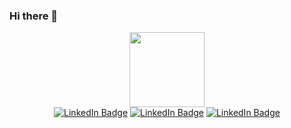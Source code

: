 ### Hi there 👋

<div id="header" align="center">
  <img src="https://media.giphy.com/media/fYBEN9TRdEnW0HDMJS/giphy.gif" width="120">
  <div id="badges">
    <a href="#"><img src="https://img.shields.io/badge/LinkedIn-blue?style=flat-square&logo=linkedin" alt="LinkedIn Badge"></a>
    <a href="#"><img src="https://img.shields.io/badge/YouTube-maroon?style=flat-square&logo=youtube" alt="LinkedIn Badge"></a>
    <a href="#"><img src="https://img.shields.io/badge/CodePen-black?style=flat-square&logo=codepen" alt="LinkedIn Badge"></a>
  </div>
  <img src="https://komarev.com/ghpvc/?username=sogalipeau&style=flat-square&color=orange" alt="">
</div>

<!--
**sogalipeau/sogalipeau** is a ✨ _special_ ✨ repository because its `README.md` (this file) appears on your GitHub profile.

Here are some ideas to get you started:

- 🔭 I’m currently working on ...
- 🌱 I’m currently learning ...
- 👯 I’m looking to collaborate on ...
- 🤔 I’m looking for help with ...
- 💬 Ask me about ...
- 📫 How to reach me: ...
- 😄 Pronouns: ...
- ⚡ Fun fact: ...
-->
